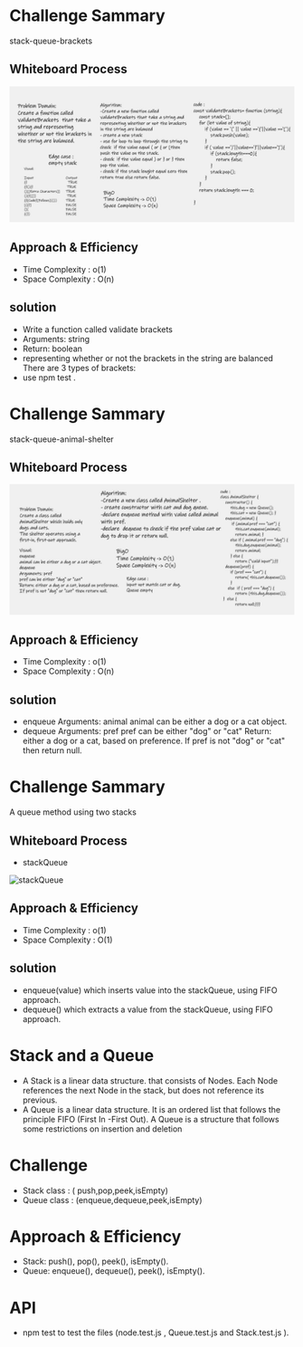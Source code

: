 
# Challenge Sammary
stack-queue-brackets

## Whiteboard Process

![stack-queue-brackets](stackbrackets.jpg)

## Approach & Efficiency

- Time Complexity : o(1)
- Space Complexity : O(n)

## solution
- Write a function called validate brackets
- Arguments: string
- Return: boolean
- representing whether or not the brackets in the string are balanced There are 3 types of brackets:
- use npm test .

# Challenge Sammary
stack-queue-animal-shelter

## Whiteboard Process

![stack-queue-animal-shelter](animal.jpg)

## Approach & Efficiency

- Time Complexity : o(1)
- Space Complexity : O(n)

## solution
-  enqueue Arguments: animal animal can be either a dog or a cat object. 
- dequeue Arguments: pref pref can be either "dog" or "cat" Return: either a dog or a cat, based on preference. If pref is not "dog" or "cat" then return null.


# Challenge Sammary
A queue method using two stacks

## Whiteboard Process
- stackQueue 

![stackQueue](stackQueue.PNG)

## Approach & Efficiency

- Time Complexity : o(1)
- Space Complexity : O(1)

## solution

- enqueue(value) which inserts value into the stackQueue, using FIFO approach.
- dequeue() which extracts a value from the stackQueue, using FIFO approach.



# Stack and a Queue

- A Stack is a linear data structure. that consists of Nodes. Each Node references 
the next Node in the stack, but does not reference its previous.
- A Queue is a linear data structure. It is an ordered list that follows the 
principle FIFO (First In -First Out). A Queue is a structure that follows some 
restrictions on insertion and deletion

# Challenge

-  Stack class : ( push,pop,peek,isEmpty) 
- Queue class : (enqueue,dequeue,peek,isEmpty) 

# Approach & Efficiency
- Stack: push(), pop(), peek(), isEmpty().
- Queue: enqueue(), dequeue(), peek(), isEmpty().

# API
- npm test to test the files (node.test.js , Queue.test.js and Stack.test.js ).


